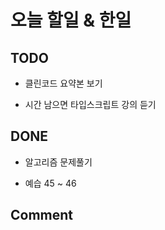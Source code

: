 # 오늘 할일 & 한일

## TODO

- 클린코드 요약본 보기

- 시간 남으면 타입스크립트 강의 듣기

## DONE

- 알고리즘 문제풀기

- 예습 45 ~ 46

## Comment
